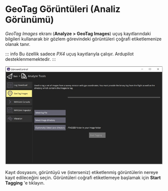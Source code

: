 # GeoTag Görüntüleri (Analiz Görünümü)

*GeoTag Images* ekranı (**Analyze > GeoTag Images**) uçuş kayıtlarındaki bilgileri kullanarak bir gözlem görevindeki görüntüleri çoğrafi etiketlemenize olanak tanır.

::: info
Bu özellik sadece *PX4* uçuş kayıtlarıyla çalışır. Ardupilot desteklenmemektedir.
:::


![GeoTag Görüntüleri Analiz Ekranı](../../../assets/analyze/geotag_images.jpg)

Kayıt dosyasını, görüntüyü ve (isterseniz) etiketlenmiş görüntülerin nereye kayıt edileceğini seçin. Görüntüleri coğrafi etiketlemeye başlamak için **Start Tagging** 'e tıklayın.